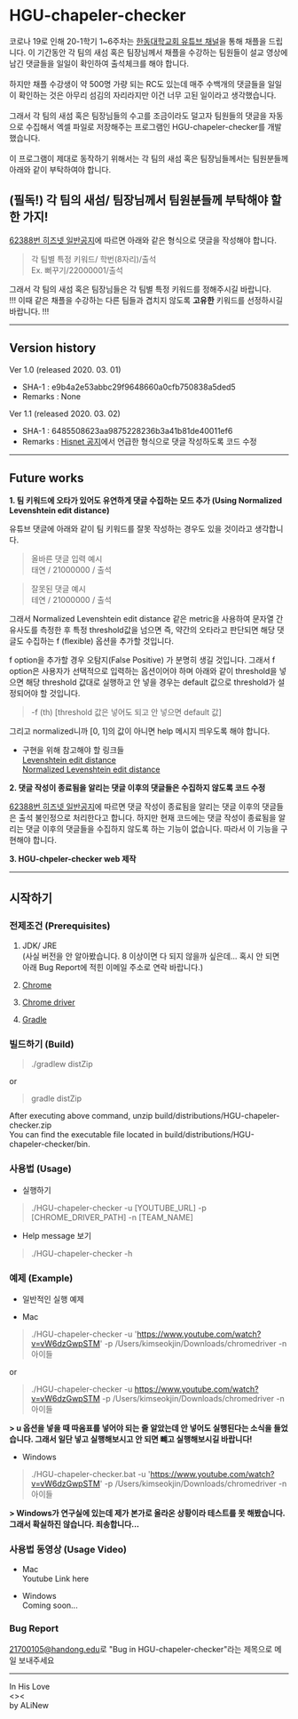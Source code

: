 # **HGU-chapeler-checker**

코로나 19로 인해 20-1학기 1~6주차는 [한동대학교회 유튜브 채널](https://www.youtube.com/channel/UCWgLEuiHGxyQ6sqL0EE-P0g)을 통해 채플을 드립니다. 이 기간동안 각 팀의 새섬 혹은 팀장님께서 채플을 수강하는 팀원들이 설교 영상에 남긴 댓글들을 일일이 확인하여 출석체크를 해야 합니다.</br></br>하지만 채플 수강생이 약 500명 가량 되는 RC도 있는데 매주 수백개의 댓글들을 일일이 확인하는 것은 아무리 섬김의 자리라지만 이건 너무 고된 일이라고 생각했습니다.</br></br>그래서 각 팀의 새섬 혹은 팀장님들의 수고를 조금이라도 덜고자 팀원들의 댓글을 자동으로 수집해서 엑셀 파일로 저장해주는 프로그램인 HGU-chapeler-checker를 개발했습니다. </br></br>이 프로그램이 제대로 동작하기 위해서는 각 팀의 새섬 혹은 팀장님들께서는 팀원분들께 아래와 같이 부탁하여야 합니다.

## **(필독!) 각 팀의 새섬/ 팀장님께서 팀원분들께 부탁해야 할 한 가지!**

[62388번 히즈넷 일반공지](https://hisnet.handong.edu/myboard/read.php?id=121303&Page=1&Board=NB0001&FindIt=subject&FindText=%C3%A4%C7%C3)에 따르면 아래와 같은 형식으로 댓글을 작성해야 합니다.
> 각 팀별 특정 키워드/ 학번(8자리)/출석</br>
> Ex. 뻐꾸기/22000001/출석

그래서 각 팀의 새섬 혹은 팀장님들은 각 팀별 특정 키워드를 정해주시길 바랍니다.</br>
!!! 이때 같은 채플을 수강하는 다른 팀들과 겹치지 않도록 **고유한** 키워드를 선정하시길 바랍니다. !!!

***

##  Version history
Ver 1.0 (released 2020. 03. 01)
- SHA-1 :  e9b4a2e53abbc29f9648660a0cfb750838a5ded5
- Remarks : None

Ver 1.1 (released 2020. 03. 02)
  - SHA-1 : 6485508623aa9875228236b3a41b81de40011ef6
  - Remarks : [Hisnet 공지](https://hisnet.handong.edu/myboard/read.php?id=121303&Page=1&Board=NB0001&FindIt=subject&FindText=%C3%A4%C7%C3)에서 언급한 형식으로 댓글 작성하도록 코드 수정

***

## Future works
**1. 팀 키워드에 오타가 있어도 유연하게 댓글 수집하는 모드 추가 (Using Normalized Levenshtein edit distance)**

유튜브 댓글에 아래와 같이 팀 키워드를 잘못 작성하는 경우도 있을 것이라고 생각합니다.

> 올바른 댓글 입력 예시 </br>
> 태연 / 21000000 / 출석

> 잘못된 댓글 예시 </br>
> 테연 / 21000000 / 출석

그래서 Normalized Levenshtein edit distance 같은 metric을 사용하여 문자열 간 유사도를 측정한 후 특정 threshold값을 넘으면 즉, 약간의 오타라고 판단되면 해당 댓글도 수집하는 f (flexible) 옵션을 추가할 것입니다. </br>

f option을 추가할 경우 오탐지(False Positive) 가 분명히 생길 것입니다. 그래서 f option은 사용자가 선택적으로 입력하는 옵션이어야 하며 아래와 같이 threshold을 넣으면 해당 threshold 값대로 실행하고 안 넣을 경우는 default 값으로 threshold가 설정되어야 할 것입니다.

> -f (th) [threshold 값은 넣어도 되고 안 넣으면 default 값]

그리고 normalized니까 [0, 1]의 값이 아니면 help 메시지 띄우도록 해야 합니다.

- 구현을 위해 참고해야 할 링크들</br>
[Levenshtein edit distance](http://rosettacode.org/wiki/Levenshtein_distance#Java)</br>
[Normalized Levenshtein edit distance](https://github.com/tdebatty/java-string-similarity)

**2. 댓글 작성이 종료됨을 알리는 댓글 이후의 댓글들은 수집하지 않도록 코드 수정**

[62388번 히즈넷 일반공지](https://hisnet.handong.edu/myboard/read.php?id=121303&Page=1&Board=NB0001&FindIt=subject&FindText=%C3%A4%C7%C3)에 따르면 댓글 작성이 종료됨을 알리는 댓글 이후의 댓글들은 출석 불인정으로 처리한다고 합니다. 하지만 현재 코드에는 댓글 작성이 종료됨을 알리는 댓글 이후의 댓글들을 수집하지 않도록 하는 기능이 없습니다. 따라서 이 기능을 구현해야 합니다.


**3. HGU-chpeler-checker web 제작**

***

## 시작하기

### 전제조건 (Prerequisites)
1. JDK/ JRE </br>(사실 버전을 안 알아봤습니다. 8 이상이면 다 되지 않을까 싶은데... 혹시 안 되면 아래 Bug Report에 적힌 이메일 주소로 연락 바랍니다.)

2. [Chrome](https://www.google.com/intl/ko/chrome/)

3. [Chrome driver](https://sites.google.com/a/chromium.org/chromedriver/)

4. [Gradle](https://gradle.org/install/)

### 빌드하기 (Build)

>./gradlew distZip

or

>gradle distZip

After executing above command, unzip build/distributions/HGU-chapeler-checker.zip</br>
You can find the executable file located in build/distributions/HGU-chapeler-checker/bin.

### 사용법 (Usage)

* 실행하기

> ./HGU-chapeler-checker -u [YOUTUBE_URL] -p [CHROME_DRIVER_PATH] -n [TEAM_NAME]

* Help message 보기

> ./HGU-chapeler-checker -h

### 예제 (Example)

* 일반적인 실행 예제

+ Mac

> ./HGU-chapeler-checker -u 'https://www.youtube.com/watch?v=vW6dzGwpSTM' -p /Users/kimseokjin/Downloads/chromedriver -n 아이들

or

> ./HGU-chapeler-checker -u https://www.youtube.com/watch?v=vW6dzGwpSTM -p /Users/kimseokjin/Downloads/chromedriver -n 아이들

**> u 옵션을 넣을 때 따옴표를 넣어야 되는 줄 알았는데 안 넣어도 실행된다는 소식을 들었습니다. 그래서 일단 넣고 실행해보시고 안 되면 뺴고 실행해보시길 바랍니다!**

+ Windows

> ./HGU-chapeler-checker.bat -u 'https://www.youtube.com/watch?v=vW6dzGwpSTM' -p /Users/kimseokjin/Downloads/chromedriver -n 아이들

**> Windows가 연구실에 있는데 제가 본가로 올라온 상황이라 테스트를 못 해봤습니다. 그래서 확실하진 않습니다. 죄송합니다...**

### 사용법 동영상 (Usage Video)
* Mac
</br> Youtube Link here

* Windows
</br> Coming soon...

### Bug Report
<21700105@handong.edu>로 "Bug in HGU-chapeler-checker"라는 제목으로 메일 보내주세요

***
In His Love</br>
<><</br>
by ALiNew

